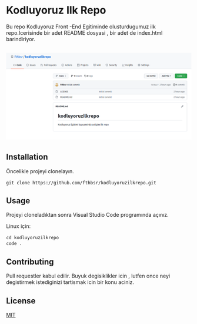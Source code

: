 # Kodluyoruz Ilk Repo
Bu repo Kodluyoruz Front -End Egitiminde olusturdugumuz ilk repo.Icerisinde bir adet README dosyasi , bir adet de index.html barindiriyor.

![](IMG/odev1.png)
--------------------------
## Installation
Öncelikle projeyi clonelayın.
```
git clone https://github.com/fthbsr/kodluyoruzilkrepo.git
```
## Usage
Projeyi cloneladıktan sonra Visual Studio Code programında açınız.

Linux için:
```
cd kodluyoruzilkrepo
code .
```
## Contributing
Pull requestler kabul edilir. Buyuk degisiklikler icin , lutfen once neyi degistirmek istediginizi tartismak icin bir konu aciniz.

## License

[MIT]("https://opensource.org/licenses/MIT")